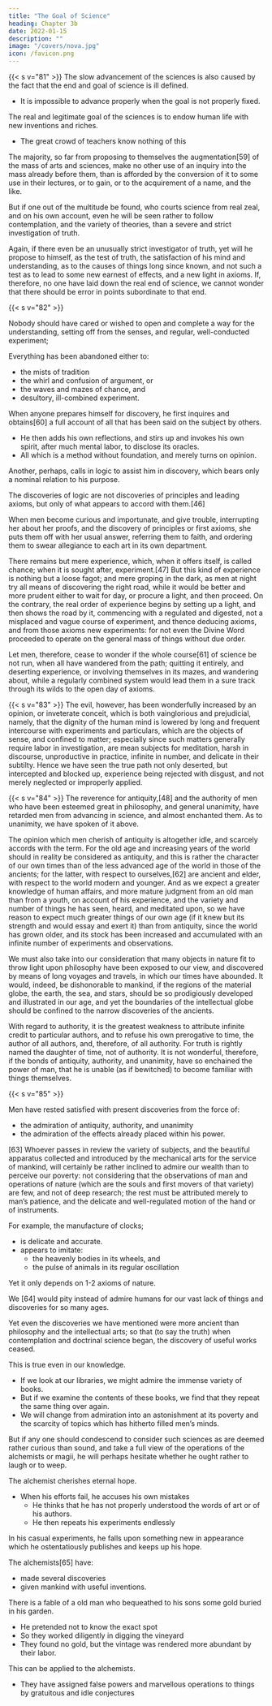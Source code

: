 ```yaml
---
title: "The Goal of Science"
heading: Chapter 3b
date: 2022-01-15
description: ""
image: "/covers/nova.jpg"
icon: /favicon.png
---
```



{{< s v="81" >}} The slow advancement of the sciences is also caused by the fact that the end and goal of science is ill defined.  <!-- LXXXI. There is another powerful and great cause of the little advancement of the , which is this;  --> 
- It is impossible to advance properly when the goal is not properly fixed. 

The real and legitimate goal of the sciences is to endow human life with new inventions and riches. 
- The great crowd of teachers know nothing of this <!-- , but consist of dictatorial hirelings; unless it so happen that some artisan of an acute genius, and ambitious of fame, gives up his time to a new discovery, which is generally attended with a loss of property.  -->

The majority, so far from proposing to themselves the augmentation[59] of the mass of arts and sciences, make no other use of an inquiry into the mass already before them, than is afforded by the conversion of it to some use in their lectures, or to gain, or to the acquirement of a name, and the like. 

But if one out of the multitude be found, who courts science from real zeal, and on his own account, even he will be seen rather to follow contemplation, and the variety of theories, than a severe and strict investigation of truth. 

Again, if there even be an unusually strict investigator of truth, yet will he propose to himself, as the test of truth, the satisfaction of his mind and understanding, as to the causes of things long since known, and not such a test as to lead to some new earnest of effects, and a new light in axioms. If, therefore, no one have laid down the real end of science, we cannot wonder that there should be error in points subordinate to that end.


{{< s v="82" >}}  <!-- , so, even were the case otherwise, men have chosen an erroneous and impassable direction. For it is sufficient to astonish any reflecting mind, that  -->

Nobody should have cared or wished to open and complete a way for the understanding, setting off from the senses, and regular, well-conducted experiment; 

Everything has been abandoned either to:
- the mists of tradition
- the whirl and confusion of argument, or
- the waves and mazes of chance, and
- desultory, ill-combined experiment. 

<!-- Now, let any one but consider soberly and diligently the nature of the path men have been accustomed to pursue in the investigation and discovery of any matter, and he will doubtless first observe the rude and inartificial manner of discovery most familiar to mankind: which is no other than this. -->

When anyone prepares himself for discovery, he first inquires and obtains[60] a full account of all that has been said on the subject by others. 
- He then adds his own reflections, and stirs up and invokes his own spirit, after much mental labor, to disclose its oracles. 
- All which is a method without foundation, and merely turns on opinion.

Another, perhaps, calls in logic to assist him in discovery, which bears only a nominal relation to his purpose.

The discoveries of logic are not discoveries of principles and leading axioms, but only of what appears to accord with them.[46] 

When men become curious and importunate, and give trouble, interrupting her about her proofs, and the discovery of principles or first axioms, she puts them off with her usual answer, referring them to faith, and ordering them to swear allegiance to each art in its own department.

There remains but mere experience, which, when it offers itself, is called chance; when it is sought after, experiment.[47] But this kind of experience is nothing but a loose fagot; and mere groping in the dark, as men at night try all means of discovering the right road, while it would be better and more prudent either to wait for day, or procure a light, and then proceed. On the contrary, the real order of experience begins by setting up a light, and then shows the road by it, commencing with a regulated and digested, not a misplaced and vague course of experiment, and thence deducing axioms, and from those axioms new experiments: for not even the Divine Word proceeded to operate on the general mass of things without due order.

Let men, therefore, cease to wonder if the whole course[61] of science be not run, when all have wandered from the path; quitting it entirely, and deserting experience, or involving themselves in its mazes, and wandering about, while a regularly combined system would lead them in a sure track through its wilds to the open day of axioms.


{{< s v="83" >}} The evil, however, has been wonderfully increased by an opinion, or inveterate conceit, which is both vainglorious and prejudicial, namely, that the dignity of the human mind is lowered by long and frequent intercourse with experiments and particulars, which are the objects of sense, and confined to matter; especially since such matters generally require labor in investigation, are mean subjects for meditation, harsh in discourse, unproductive in practice, infinite in number, and delicate in their subtilty. Hence we have seen the true path not only deserted, but intercepted and blocked up, experience being rejected with disgust, and not merely neglected or improperly applied.

{{< s v="84" >}} The reverence for antiquity,[48] and the authority of men who have been esteemed great in philosophy, and general unanimity, have retarded men from advancing in science, and almost enchanted them. As to unanimity, we have spoken of it above.

The opinion which men cherish of antiquity is altogether idle, and scarcely accords with the term. For the old age and increasing years of the world should in reality be considered as antiquity, and this is rather the character of our own times than of the less advanced age of the world in those of the ancients; for the latter, with respect to ourselves,[62] are ancient and elder, with respect to the world modern and younger. And as we expect a greater knowledge of human affairs, and more mature judgment from an old man than from a youth, on account of his experience, and the variety and number of things he has seen, heard, and meditated upon, so we have reason to expect much greater things of our own age (if it knew but its strength and would essay and exert it) than from antiquity, since the world has grown older, and its stock has been increased and accumulated with an infinite number of experiments and observations.

We must also take into our consideration that many objects in nature fit to throw light upon philosophy have been exposed to our view, and discovered by means of long voyages and travels, in which our times have abounded. It would, indeed, be dishonorable to mankind, if the regions of the material globe, the earth, the sea, and stars, should be so prodigiously developed and illustrated in our age, and yet the boundaries of the intellectual globe should be confined to the narrow discoveries of the ancients.

With regard to authority, it is the greatest weakness to attribute infinite credit to particular authors, and to refuse his own prerogative to time, the author of all authors, and, therefore, of all authority. For truth is rightly named the daughter of time, not of authority. It is not wonderful, therefore, if the bonds of antiquity, authority, and unanimity, have so enchained the power of man, that he is unable (as if bewitched) to become familiar with things themselves.


{{< s v="85" >}}


Men have rested satisfied with present discoveries from the force of:
- the admiration of antiquity, authority, and unanimity
- the admiration of the effects already placed within his power.

[63] Whoever passes in review the variety of subjects, and the beautiful apparatus collected and introduced by the mechanical arts for the service of mankind, will certainly be rather inclined to admire our wealth than to perceive our poverty: not considering that the observations of man and operations of nature (which are the souls and first movers of that variety) are few, and not of deep research; the rest must be attributed merely to man’s patience, and the delicate and well-regulated motion of the hand or of instruments.

For example, the manufacture of clocks;
- is delicate and accurate. 
- appears to imitate:
  - the heavenly bodies in its wheels, and
  - the pulse of animals in its regular oscillation

Yet it only depends on 1-2 axioms of nature.

We [64] would pity instead of admire humans for our vast lack of things and discoveries for so many ages.

<!-- Again, if one consider 

the refinement of the liberal arts, or
 the preparation of bodies in mechanical arts, as
  the discovery of the heavenly motions in astronomy, of 
  harmony in music, of
   the letters of the alphabet[49] (still unadopted by the Chinese) in grammar; or
    in mechanical operations, 
    the productions of Bacchus and Ceres, 
     the preparation of wine and beer,
      the making of bread, or 
      even the luxuries of the table, distillation, and the like; 
      if one reflect also, and consider for how long a period of ages (for all the above, except distillation, are ancient) these things have been brought to their present state of perfection,
       and (as we instanced in clocks) to how few observations and axioms of nature they may be referred, 
        how easily, and as it were, by obvious chance or contemplation, they might be discovered,  -->



Yet even the discoveries we have mentioned were more ancient than philosophy and the intellectual arts; so that (to say the truth) when contemplation and doctrinal science began, the discovery of useful works ceased.

This is true even in our knowledge. 
- If we look at our libraries, we might admire the immense variety of books. 
- But if we examine the contents of these books, we find that they repeat the same thing over again. 
- We will change from admiration into an astonishment at its poverty and the scarcity of topics <!--  matter, --> which has hitherto  filled men’s minds.


But if any one should condescend to consider such sciences as are deemed rather curious than sound, and take a full view of the operations of the alchemists or magii, he will perhaps hesitate whether he ought rather to laugh or to weep. 

The alchemist cherishes eternal hope. 
- When his efforts fail, he accuses his own mistakes
  - He thinks that he has not properly understood the words of art or of his authors. 
  - He then repeats his experiments endlessly

<!-- ; upon which he listens to tradition and vague whispers, or imagines there is some slight unsteadiness in the minute details of his practice, and then has recourse to an : and in the meantime, when,  -->

In his casual experiments, he falls upon something new in appearance which he ostentatiously publishes and keeps up his hope.
<!-- , or of some degree of utility, he consoles himself with such an earnest, and ostentatiously publishes them, keeping up his hope of the final result.  -->

The alchemists[65] have:
- made several discoveries
- given mankind with useful inventions.

There is a fable of a old man who bequeathed to his sons some gold buried in his garden. 
- He pretended not to know the exact spot
- So they worked diligently in digging the vineyard
- They found no gold, but the vintage was rendered more abundant by their labor.

This can be applied to the alchemists. 
- They <!-- The followers of natural magic, who explain everything by sympathy and antipathy, --> have assigned false powers and marvellous operations to things by gratuitous and idle conjectures

<!--  and if they have ever produced any effects, they are rather wonderful and novel than of any real benefit or utility. -->

<!-- In superstitious magic (if we say anything at all about it) we must chiefly observe, that there are only some peculiar and definite objects with which the curious and superstitious arts have, in every nation and age, and even under every religion, been able to exercise and amuse themselves. Let us, therefore, pass them over. In the meantime we cannot wonder that the false notion of plenty should have occasioned want. -->

